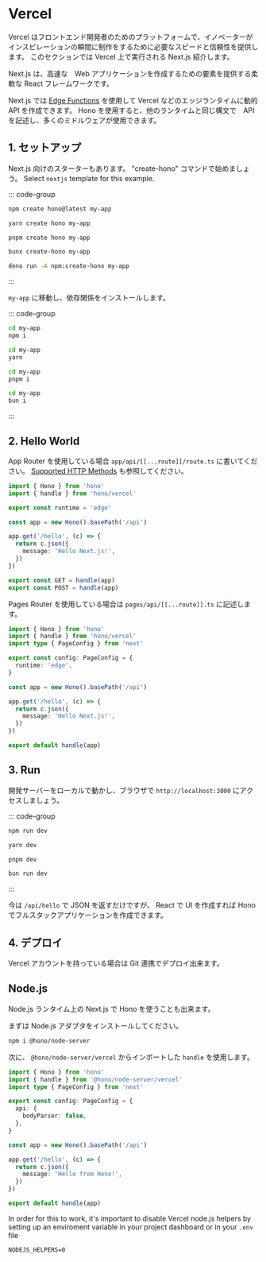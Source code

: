 # Vercel

Vercel はフロントエンド開発者のためのプラットフォームで、イノベーターがインスピレーションの瞬間に制作をするために必要なスピードと信頼性を提供します。 このセクションでは Vercel 上で実行される Next.js 紹介します。

Next.js は、高速な　Web アプリケーションを作成するための要素を提供する柔軟な React フレームワークです。

Next.js では [Edge Functions](https://vercel.com/docs/concepts/functions/edge-functions) を使用して Vercel などのエッジランタイムに動的 API を作成できます。
Hono を使用すると、他のランタイムと同じ構文で　API を記述し、多くのミドルウェアが使用できます。

## 1. セットアップ

Next.js 向けのスターターもあります。
"create-hono" コマンドで始めましょう。
Select `nextjs` template for this example.

::: code-group

```sh [npm]
npm create hono@latest my-app
```

```sh [yarn]
yarn create hono my-app
```

```sh [pnpm]
pnpm create hono my-app
```

```sh [bun]
bunx create-hono my-app
```

```sh [deno]
deno run -A npm:create-hono my-app
```

:::

`my-app` に移動し、依存関係をインストールします。

::: code-group

```sh [npm]
cd my-app
npm i
```

```sh [yarn]
cd my-app
yarn
```

```sh [pnpm]
cd my-app
pnpm i
```

```sh [bun]
cd my-app
bun i
```

:::

## 2. Hello World

App Router を使用している場合 `app/api/[[...route]]/route.ts` に書いてください。 [Supported HTTP Methods](https://nextjs.org/docs/app/building-your-application/routing/route-handlers#supported-http-methods) も参照してください。

```ts
import { Hono } from 'hono'
import { handle } from 'hono/vercel'

export const runtime = 'edge'

const app = new Hono().basePath('/api')

app.get('/hello', (c) => {
  return c.json({
    message: 'Hello Next.js!',
  })
})

export const GET = handle(app)
export const POST = handle(app)
```

Pages Router を使用している場合は `pages/api/[[...route]].ts` に記述します。

```ts
import { Hono } from 'hono'
import { handle } from 'hono/vercel'
import type { PageConfig } from 'next'

export const config: PageConfig = {
  runtime: 'edge',
}

const app = new Hono().basePath('/api')

app.get('/hello', (c) => {
  return c.json({
    message: 'Hello Next.js!',
  })
})

export default handle(app)
```

## 3. Run

開発サーバーをローカルで動かし、ブラウザで `http://localhost:3000` にアクセスしましょう。

::: code-group

```sh [npm]
npm run dev
```

```sh [yarn]
yarn dev
```

```sh [pnpm]
pnpm dev
```

```sh [bun]
bun run dev
```

:::

今は `/api/hello` で JSON を返すだけですが、 React で UI を作成すれば Hono でフルスタックアプリケーションを作成できます。

## 4. デプロイ

Vercel アカウントを持っている場合は Git 連携でデプロイ出来ます。

## Node.js

Node.js ランタイム上の Next.js で Hono を使うことも出来ます。

まずは Node.js アダプタをインストールしてください。

```sh
npm i @hono/node-server
```

次に、 `@hono/node-server/vercel` からインポートした `handle` を使用します。

```ts
import { Hono } from 'hono'
import { handle } from '@hono/node-server/vercel'
import type { PageConfig } from 'next'

export const config: PageConfig = {
  api: {
    bodyParser: false,
  },
}

const app = new Hono().basePath('/api')

app.get('/hello', (c) => {
  return c.json({
    message: 'Hello from Hono!',
  })
})

export default handle(app)
```

In order for this to work, it's important to disable Vercel node.js helpers by setting up an enviroment variable in your project dashboard or in your `.env` file

`NODEJS_HELPERS=0`
